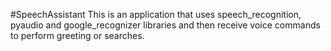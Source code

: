 #SpeechAssistant
This is an application that uses speech_recognition, pyaudio and google_recognizer libraries and then receive voice commands to perform greeting or searches.
